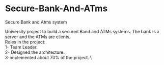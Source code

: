 # Secure-Bank-And-ATms
Secure Bank and Atms system

University project to build a secured Band and ATMs systems. The bank is a server and the ATMs are clients. \
Roles in the project:  \
1- Team Leader. \
2- Designed the architecture. \
3-implemented about 70% of the project. \
